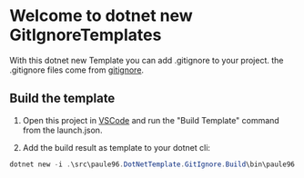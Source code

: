 # Welcome to dotnet new GitIgnoreTemplates

With this dotnet new Template you can add .gitignore to your project. the .gitignore files come from [gitignore](https://github.com/github/gitignore).

## Build the template

1. Open this project in [VSCode](https://code.visualstudio.com/) and run the "Build Template" command from the launch.json.

2. Add the build result as template to your dotnet cli: 

```powershell
dotnet new -i .\src\paule96.DotNetTemplate.GitIgnore.Build\bin\paule96.DotNetTemplate.GitIgnore\
```
